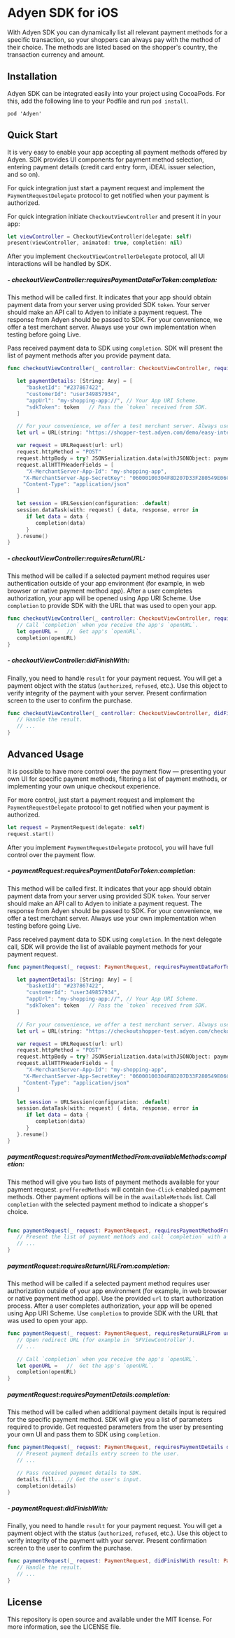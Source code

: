# Adyen SDK for iOS

With Adyen SDK you can dynamically list all relevant payment methods for a specific transaction, so your shoppers can always pay with the method of their choice. The methods are listed based on the shopper's country, the transaction currency and amount.

## Installation
Adyen SDK can be integrated easily into your project using CocoaPods. For this, add the following line to your Podfile and run `pod install`.

```
pod 'Adyen'
```

## Quick Start

It is very easy to enable your app accepting all payment methods offered by Adyen. SDK provides UI components for payment method selection, entering payment details (credit card entry form, iDEAL issuer selection, and so on).

For quick integration just start a payment request and implement the `PaymentRequestDelegate` protocol to get notified when your payment is authorized.

For quick integration initiate `CheckoutViewController` and present it in your app:

```swift
let viewController = CheckoutViewController(delegate: self)
present(viewController, animated: true, completion: nil)
```

After you implement `CheckoutViewControllerDelegate` protocol, all UI interactions will be handled by SDK.


##### - checkoutViewController:requiresPaymentDataForToken:completion:


This method will be called first. It indicates that your app should obtain payment data from your server using provided SDK `token`. Your server should make an API call to Adyen to initiate a payment request. The response from Adyen should be passed to SDK. For your convenience, we offer a test merchant server. Always use your own implementation when testing before going Live.

Pass received payment data to SDK using `completion`. SDK will present the list of payment methods after you provide payment data.

```swift
func checkoutViewController(_ controller: CheckoutViewController, requiresPaymentDataForToken token: String, completion: @escaping DataCompletion) {

   let paymentDetails: [String: Any] = [
      "basketId": "#237867422",
      "customerId": "user349857934",
      "appUrl": "my-shopping-app://", // Your App URI Scheme.
      "sdkToken": token   // Pass the `token` received from SDK.
   ]

   // For your convenience, we offer a test merchant server. Always use your own implementation when testing before going Live.
   let url = URL(string: "https://shopper-test.adyen.com/demo/easy-integration/merchantserver/setup")!

   var request = URLRequest(url: url)
   request.httpMethod = "POST"
   request.httpBody = try? JSONSerialization.data(withJSONObject: paymentDetails, options: [])
   request.allHTTPHeaderFields = [
      "X-MerchantServer-App-Id": "my-shopping-app",
     "X-MerchantServer-App-SecretKey": "06000100304F8D207D33F280549E06CDAE006BA186050F8E8CA79598A5C9558100027B7D",
     "Content-Type": "application/json"
   ]

   let session = URLSession(configuration: .default)
   session.dataTask(with: request) { data, response, error in
      if let data = data {
         completion(data)
      }
   }.resume()
}
```


##### - checkoutViewController:requiresReturnURL:


This method will be called if a selected payment method requires user authentication outside of your app environment (for example, in web browser or native payment method app). After a user completes authorization, your app will be opened using App URI Scheme. Use `completion` to provide SDK with the URL that was used to open your app.

```swift
func checkoutViewController(_ controller: CheckoutViewController, requiresReturnURL completion: @escaping URLCompletion) {
   // Call `completion` when you receive the app's `openURL`.
   let openURL =   //  Get app's `openURL`.
   completion(openURL)
}
```


##### - checkoutViewController:didFinishWith:


Finally, you need to handle `result` for your payment request. You will get a payment object with the status (`authorized`, `refused`, etc.). Use this object to verify integrity of the payment with your server. Present confirmation screen to the user to confirm the purchase.

```swift
func checkoutViewController(_ controller: CheckoutViewController, didFinishWith result: PaymentRequestResult) {
   // Handle the result.
   // ...
}
```


## Advanced Usage

It is possible to have more control over the payment flow — presenting your own UI for specific payment methods, filtering a list of payment methods, or implementing your own unique checkout experience.

For more control, just start a payment request and implement the `PaymentRequestDelegate` protocol to get notified when your payment is authorized.

```swift
let request = PaymentRequest(delegate: self)
request.start()
```

After you implement `PaymentRequestDelegate` protocol, you will have full control over the payment flow.

##### - paymentRequest:requiresPaymentDataForToken:completion:

This method will be called first. It indicates that your app should obtain payment data from your server using provided SDK `token`. Your server should make an API call to Adyen to initiate a payment request. The response from Adyen should be passed to SDK. For your convenience, we offer a test merchant server. Always use your own implementation when testing before going Live.

Pass received payment data to SDK using `completion`. In the next delegate call, SDK will provide the list of available payment methods for your payment request.

```swift
func paymentRequest(_ request: PaymentRequest, requiresPaymentDataForToken token: String, completion: @escaping DataCompletion) {

   let paymentDetails: [String: Any] = [
      "basketId": "#237867422",
      "customerId": "user349857934",
      "appUrl": "my-shopping-app://", // Your App URI Scheme.
      "sdkToken": token   // Pass the `token` received from SDK.
   ]

   // For your convenience, we offer a test merchant server. Always use your own implementation when testing before going Live.
   let url = URL(string: "https://checkoutshopper-test.adyen.com/checkoutshopper/demo/easy-integration/merchantserver/setup")!

   var request = URLRequest(url: url)
   request.httpMethod = "POST"
   request.httpBody = try? JSONSerialization.data(withJSONObject: paymentDetails, options: [])
   request.allHTTPHeaderFields = [
      "X-MerchantServer-App-Id": "my-shopping-app",
     "X-MerchantServer-App-SecretKey": "06000100304F8D207D33F280549E06CDAE006BA186050F8E8CA79598A5C9558100027B7D",
     "Content-Type": "application/json"
   ]

   let session = URLSession(configuration: .default)
   session.dataTask(with: request) { data, response, error in
      if let data = data {
         completion(data)
      }
   }.resume()
}
```

##### paymentRequest:requiresPaymentMethodFrom:availableMethods:completion:

This method will give you two lists of payment methods available for your payment request. `prefferedMethods` will contain `One-Click` enabled payment methods. Other payment options will be in the `availableMethods` list. Call `completion` with the selected payment method to indicate a shopper's choice.

```swift

func paymentRequest(_ request: PaymentRequest, requiresPaymentMethodFrom preferredMethods: [PaymentMethod]?, available availableMethods: [PaymentMethod], completion: @escaping MethodCompletion) {
   // Present the list of payment methods and call `completion` with a user's choice.
   // ...
}
```


##### paymentRequest:requiresReturnURLFrom:completion:

This method will be called if a selected payment method requires user authorization outside of your app environment (for example, in web browser or native payment method app). Use the provided `url` to start authorization process. After a user completes authorization, your app will be opened using App URI Scheme. Use `completion` to provide SDK with the URL that was used to open your app.

```swift
func paymentRequest(_ request: PaymentRequest, requiresReturnURLFrom url: URL, completion: @escaping URLCompletion) {
   // Open redirect URL (for example in `SFViewController`).
   // ...

   // Call `completion` when you receive the app's `openURL`.
   let openURL =   //  Get the app's `openURL`.
   completion(openURL)
}
```


##### paymentRequest:requiresPaymentDetails:completion:

This method will be called when additional payment details input is required for the specific payment method. SDK will give you a list of parameters required to provide. Get requested parameters from the user by presenting your own UI and pass them to SDK using `completion`.

```swift
func paymentRequest(_ request: PaymentRequest, requiresPaymentDetails details: PaymentDetails, completion: @escaping PaymentDetailsCompletion) {
   // Present payment details entry screen to the user.
   // ...

   // Pass received payment details to SDK.
   details.fill... // Get the user's input.
   completion(details)
}
```


##### - paymentRequest:didFinishWith:

Finally, you need to handle `result` for your payment request. You will get a payment object with the status (`authorized`, `refused`, etc.). Use this object to verify integrity of the payment with your server. Present confirmation screen to the user to confirm the purchase.

```swift
func paymentRequest(_ request: PaymentRequest, didFinishWith result: PaymentRequestResult) {
   // Handle the result.
   // ...
}
```


## License

This repository is open source and available under the MIT license. For more information, see the LICENSE file.
